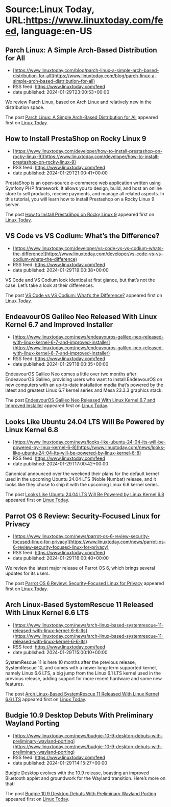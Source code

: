 # Source:Linux Today, URL:https://www.linuxtoday.com/feed, language:en-US

## Parch Linux: A Simple Arch-Based Distribution for All
 - [https://www.linuxtoday.com/blog/parch-linux-a-simple-arch-based-distribution-for-all](https://www.linuxtoday.com/blog/parch-linux-a-simple-arch-based-distribution-for-all)
 - RSS feed: https://www.linuxtoday.com/feed
 - date published: 2024-01-29T23:00:53+00:00

<p>We review Parch Linux, based on Arch Linux and relatively new in the distribution space.</p>
<p>The post <a href="https://www.linuxtoday.com/blog/parch-linux-a-simple-arch-based-distribution-for-all/" rel="nofollow">Parch Linux: A Simple Arch-Based Distribution for All</a> appeared first on <a href="https://www.linuxtoday.com" rel="nofollow">Linux Today</a>.</p>

## How to Install PrestaShop on Rocky Linux 9
 - [https://www.linuxtoday.com/developer/how-to-install-prestashop-on-rocky-linux-9](https://www.linuxtoday.com/developer/how-to-install-prestashop-on-rocky-linux-9)
 - RSS feed: https://www.linuxtoday.com/feed
 - date published: 2024-01-29T21:00:41+00:00

<p>PrestaShop is an open-source e-commerce web application written using Symfony PHP framework. It allows you to design, build, and host an online store to sell products, receive payments, and manage all related aspects. In this tutorial, you will learn how to install Prestashop on a Rocky Linux 9 server.</p>
<p>The post <a href="https://www.linuxtoday.com/developer/how-to-install-prestashop-on-rocky-linux-9/" rel="nofollow">How to Install PrestaShop on Rocky Linux 9</a> appeared first on <a href="https://www.linuxtoday.com" rel="nofollow">Linux Today</a>.</p>

## VS Code vs VS Codium: What’s the Difference?
 - [https://www.linuxtoday.com/developer/vs-code-vs-vs-codium-whats-the-difference](https://www.linuxtoday.com/developer/vs-code-vs-vs-codium-whats-the-difference)
 - RSS feed: https://www.linuxtoday.com/feed
 - date published: 2024-01-29T19:00:38+00:00

<p>VS Code and VS Codium look identical at first glance, but that&#8217;s not the case. Let&#8217;s take a look at their differences.</p>
<p>The post <a href="https://www.linuxtoday.com/developer/vs-code-vs-vs-codium-whats-the-difference/" rel="nofollow">VS Code vs VS Codium: What&#8217;s the Difference?</a> appeared first on <a href="https://www.linuxtoday.com" rel="nofollow">Linux Today</a>.</p>

## EndeavourOS Galileo Neo Released With Linux Kernel 6.7 and Improved Installer
 - [https://www.linuxtoday.com/news/endeavouros-galileo-neo-released-with-linux-kernel-6-7-and-improved-installer](https://www.linuxtoday.com/news/endeavouros-galileo-neo-released-with-linux-kernel-6-7-and-improved-installer)
 - RSS feed: https://www.linuxtoday.com/feed
 - date published: 2024-01-29T18:00:35+00:00

<p>EndeavourOS Galileo Neo comes a little over two months after EndeavourOS Galileo, providing users who want to install EndeavourOS on new computers with an up-to-date installation media that’s powered by the latest and greatest Linux 6.7 kernel series and Mesa 23.3.3 graphics stack.</p>
<p>The post <a href="https://www.linuxtoday.com/news/endeavouros-galileo-neo-released-with-linux-kernel-6-7-and-improved-installer/" rel="nofollow">EndeavourOS Galileo Neo Released With Linux Kernel 6.7 and Improved Installer</a> appeared first on <a href="https://www.linuxtoday.com" rel="nofollow">Linux Today</a>.</p>

## Looks Like Ubuntu 24.04 LTS Will Be Powered by Linux Kernel 6.8
 - [https://www.linuxtoday.com/news/looks-like-ubuntu-24-04-lts-will-be-powered-by-linux-kernel-6-8](https://www.linuxtoday.com/news/looks-like-ubuntu-24-04-lts-will-be-powered-by-linux-kernel-6-8)
 - RSS feed: https://www.linuxtoday.com/feed
 - date published: 2024-01-29T17:00:42+00:00

<p>Canonical announced over the weekend their plans for the default kernel used in the upcoming Ubuntu 24.04 LTS (Noble Numbat) release, and it looks like they chose to ship it with the upcoming Linux 6.8 kernel series.</p>
<p>The post <a href="https://www.linuxtoday.com/news/looks-like-ubuntu-24-04-lts-will-be-powered-by-linux-kernel-6-8/" rel="nofollow">Looks Like Ubuntu 24.04 LTS Will Be Powered by Linux Kernel 6.8</a> appeared first on <a href="https://www.linuxtoday.com" rel="nofollow">Linux Today</a>.</p>

## Parrot OS 6 Review: Security-Focused Linux for Privacy
 - [https://www.linuxtoday.com/news/parrot-os-6-review-security-focused-linux-for-privacy](https://www.linuxtoday.com/news/parrot-os-6-review-security-focused-linux-for-privacy)
 - RSS feed: https://www.linuxtoday.com/feed
 - date published: 2024-01-29T16:00:40+00:00

<p>We review the latest major release of Parrot OS 6, which brings several updates for its users.</p>
<p>The post <a href="https://www.linuxtoday.com/news/parrot-os-6-review-security-focused-linux-for-privacy/" rel="nofollow">Parrot OS 6 Review: Security-Focused Linux for Privacy</a> appeared first on <a href="https://www.linuxtoday.com" rel="nofollow">Linux Today</a>.</p>

## Arch Linux-Based SystemRescue 11 Released With Linux Kernel 6.6 LTS
 - [https://www.linuxtoday.com/news/arch-linux-based-systemrescue-11-released-with-linux-kernel-6-6-lts](https://www.linuxtoday.com/news/arch-linux-based-systemrescue-11-released-with-linux-kernel-6-6-lts)
 - RSS feed: https://www.linuxtoday.com/feed
 - date published: 2024-01-29T15:00:10+00:00

<p>SystemRescue 11 is here 10 months after the previous release, SystemRescue 10, and comes with a newer long-term supported kernel, namely Linux 6.6 LTS, a big jump from the Linux 6.1 LTS kernel used in the previous release, adding support for more recent hardware and some new features.</p>
<p>The post <a href="https://www.linuxtoday.com/news/arch-linux-based-systemrescue-11-released-with-linux-kernel-6-6-lts/" rel="nofollow">Arch Linux-Based SystemRescue 11 Released With Linux Kernel 6.6 LTS</a> appeared first on <a href="https://www.linuxtoday.com" rel="nofollow">Linux Today</a>.</p>

## Budgie 10.9 Desktop Debuts With Preliminary Wayland Porting
 - [https://www.linuxtoday.com/news/budgie-10-9-desktop-debuts-with-preliminary-wayland-porting](https://www.linuxtoday.com/news/budgie-10-9-desktop-debuts-with-preliminary-wayland-porting)
 - RSS feed: https://www.linuxtoday.com/feed
 - date published: 2024-01-29T14:15:27+00:00

<p>Budgie Desktop evolves with the 10.9 release, boasting an improved Bluetooth applet and groundwork for the Wayland transition. Here&#8217;s more on that!</p>
<p>The post <a href="https://www.linuxtoday.com/news/budgie-10-9-desktop-debuts-with-preliminary-wayland-porting/" rel="nofollow">Budgie 10.9 Desktop Debuts With Preliminary Wayland Porting</a> appeared first on <a href="https://www.linuxtoday.com" rel="nofollow">Linux Today</a>.</p>

